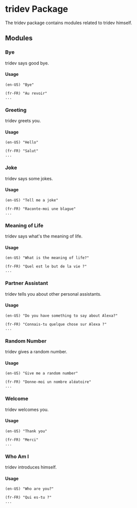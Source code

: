 # tridev Package

The tridev package contains modules related to tridev himself.

## Modules

### Bye

tridev says good bye.

#### Usage

```
(en-US) "Bye"

(fr-FR) "Au revoir"
...
```

### Greeting

tridev greets you.

#### Usage

```
(en-US) "Hello"

(fr-FR) "Salut"
...
```

### Joke

tridev says some jokes.

#### Usage

```
(en-US) "Tell me a joke"

(fr-FR) "Raconte-moi une blague"
...
```

### Meaning of Life

tridev says what's the meaning of life.

#### Usage

```
(en-US) "What is the meaning of life?"

(fr-FR) "Quel est le but de la vie ?"
...
```

### Partner Assistant

tridev tells you about other personal assistants.

#### Usage

```
(en-US) "Do you have something to say about Alexa?"

(fr-FR) "Connais-tu quelque chose sur Alexa ?"
...
```

### Random Number

tridev gives a random number.

#### Usage

```
(en-US) "Give me a random number"

(fr-FR) "Donne-moi un nombre aléatoire"
...
```

### Welcome

tridev welcomes you.

#### Usage

```
(en-US) "Thank you"

(fr-FR) "Merci"
...
```

### Who Am I

tridev introduces himself.

#### Usage

```
(en-US) "Who are you?"

(fr-FR) "Qui es-tu ?"
...
```

